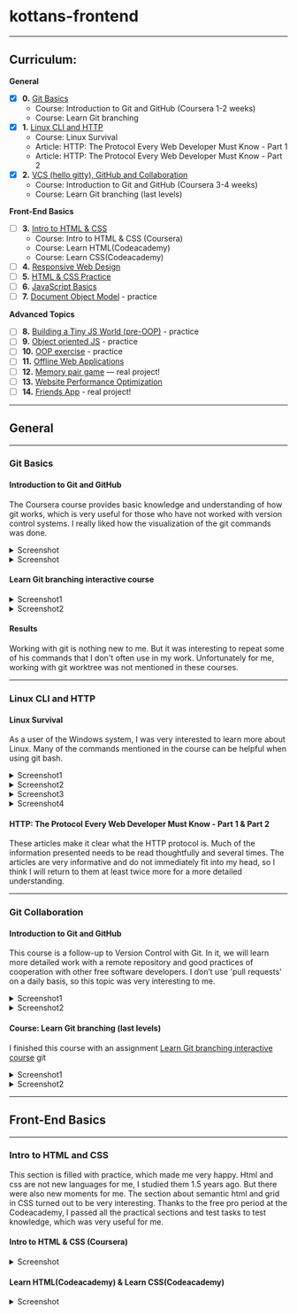 # kottans-frontend
---

## Curriculum:

**General**
- [x] **0.** [Git Basics](#git-basics)
    - Course: Introduction to Git and GitHub (Coursera 1-2 weeks)
    - Course: Learn Git branching
- [x] **1.** [Linux CLI and HTTP](#linux-cli-and-http)
    - Course: Linux Survival
    - Article: HTTP: The Protocol Every Web Developer Must Know - Part 1
    - Article: HTTP: The Protocol Every Web Developer Must Know - Part 2
- [x] **2.** [VCS (hello gitty), GitHub and Collaboration](#git-collaboration)
    - Course: Introduction to Git and GitHub (Coursera 3-4 weeks)
    - Course: Learn Git branching (last levels)

**Front-End Basics**
- [ ] **3.** [Intro to HTML & CSS](#intro-to-html-and-css)
    - Course: Intro to HTML & CSS (Coursera)
    - Course: Learn HTML(Codeacademy)
    - Course: Learn CSS(Codeacademy)
- [ ] **4.** [Responsive Web Design]()
- [ ] **5.** [HTML & CSS Practice]()
- [ ] **6.** [JavaScript Basics]()
- [ ] **7.** [Document Object Model]() - practice

**Advanced Topics**
- [ ] **8.** [Building a Tiny JS World (pre-OOP)]() - practice
- [ ] **9.** [Object oriented JS]() - practice
- [ ] **10.** [OOP exercise]() - practice
- [ ] **11.** [Offline Web Applications]()
- [ ] **12.** [Memory pair game]() — real project!
- [ ] **13.** [Website Performance Optimization]()
- [ ] **14.** [Friends App]() - real project!

---

## General

---

### Git Basics

#### Introduction to Git and GitHub
The Coursera course provides basic knowledge and understanding of how git works, which is very useful for those who have not worked with version control systems.
I really liked how the visualization of the git commands was done.

<details><summary>Screenshot</summary>
<p>

![Screenshot-image-link](task_git_basics/Coursera_week_1.png)

</p>
</details>

<details><summary>Screenshot</summary>
<p>

![Screenshot-image-link](task_git_basics/Coursera_week_2.png)

</p>
</details>


#### Learn Git branching interactive course

<details><summary>Screenshot1</summary>
<p>

![Screenshot-image-link](task_git_basics/learngitbranching_1.PNG)
</p>
</details>

<details><summary>Screenshot2</summary>
<p>

![Screenshot-image-link](task_git_basics/learngitbranching_2.PNG)
</p>
</details>


#### Results

Working with git is nothing new to me. But it was interesting to repeat some of his commands that I don't often use in my work. Unfortunately for me, working with git worktree was not mentioned in these courses.

---

### Linux CLI and HTTP

#### Linux Survival

As a user of the Windows system, I was very interested to learn more about Linux. Many of the commands mentioned in the course can be helpful when using git bash.

<details><summary>Screenshot1</summary>
<p>

![Screenshot-image-link](task_linux_cli/quiz1.PNG)
</p>
</details>
<details><summary>Screenshot2</summary>
<p>

![Screenshot-image-link](task_linux_cli/quiz2.PNG)
</p>
</details>
<details><summary>Screenshot3</summary>
<p>

![Screenshot-image-link](task_linux_cli/quiz3.PNG)
</p>
</details>
<details><summary>Screenshot4</summary>
<p>

![Screenshot-image-link](task_linux_cli/quiz4.PNG)
</p>
</details>

#### HTTP: The Protocol Every Web Developer Must Know - Part 1 & Part 2

These articles make it clear what the HTTP protocol is. Much of the information presented needs to be read thoughtfully and several times.
The articles are very informative and do not immediately fit into my head, so I think I will return to them at least twice more for a more detailed understanding.

---

### Git Collaboration

#### Introduction to Git and GitHub

This course is a follow-up to Version Control with Git. In it, we will learn more detailed work with a remote repository and good practices of cooperation with other free software developers.
I don’t use 'pull requests' on a daily basis, so this topic was very interesting to me.

<details><summary>Screenshot1</summary>
<p>

![Screenshot-image-link](task_git_collaboration/Coursera_week_3.png)
</p>
</details>

<details><summary>Screenshot2</summary>
<p>

![Screenshot-image-link](task_git_collaboration/Coursera_week_4.png)
</p>
</details>

#### Course: Learn Git branching (last levels)

I finished this course with an assignment [Learn Git branching interactive course](#learn-git-branching-interactive-course) git 

<details><summary>Screenshot1</summary>
<p>

![Screenshot-image-link](task_git_collaboration/learngitbranching_all_main.PNG)
</p>
</details>

<details><summary>Screenshot2</summary>
<p>

![Screenshot-image-link](task_git_collaboration/learngitbranching_all_remote.PNG)
</p>
</details>

---

## Front-End Basics

---

### Intro to HTML and CSS

This section is filled with practice, which made me very happy. Html and css are not new languages for me, I studied them 1.5 years ago.
But there were also new moments for me. The section about semantic html and grid in CSS turned out to be very interesting.
Thanks to the free pro period at the Codeacademy, I passed all the practical sections and test tasks to test knowledge, which was very useful for me.

#### Intro to HTML & CSS (Coursera)

<details><summary>Screenshot</summary>
<p>

![Screenshot-image-link](task_html_css_intro/html_and_css_coursera.PNG)
</p>
</details>

#### Learn HTML(Codeacademy) & Learn CSS(Codeacademy)

<details><summary>Screenshot</summary>
<p>

![Screenshot-image-link](task_html_css_intro/html_and_css_codeacademy.PNG)
</p>
</details>